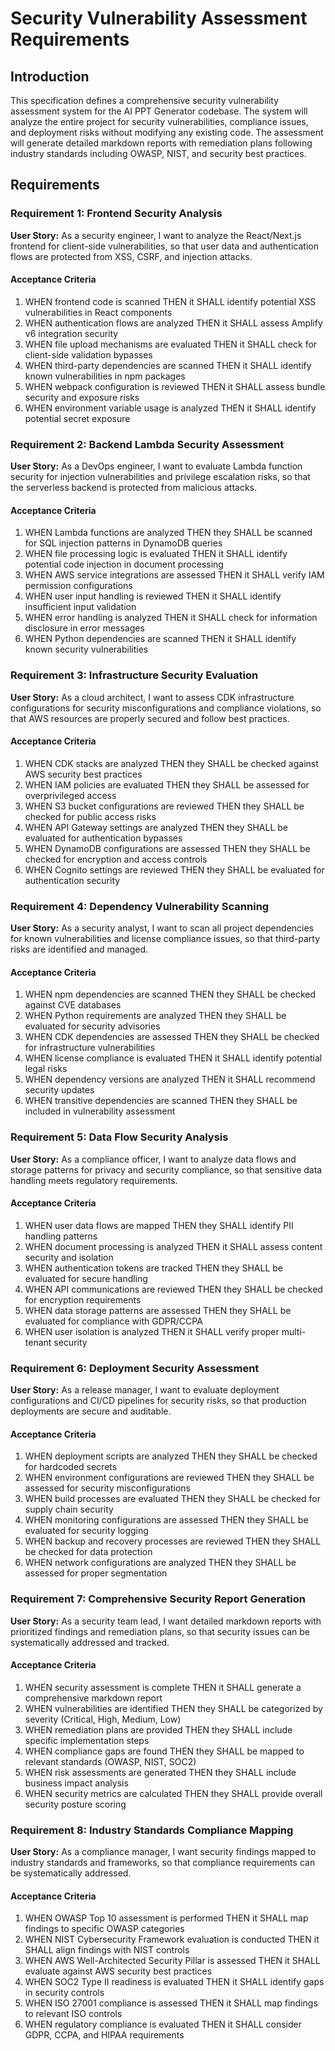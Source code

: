 # Security Vulnerability Assessment Requirements

## Introduction

This specification defines a comprehensive security vulnerability assessment system for the AI PPT Generator codebase. The system will analyze the entire project for security vulnerabilities, compliance issues, and deployment risks without modifying any existing code. The assessment will generate detailed markdown reports with remediation plans following industry standards including OWASP, NIST, and security best practices.

## Requirements

### Requirement 1: Frontend Security Analysis

**User Story:** As a security engineer, I want to analyze the React/Next.js frontend for client-side vulnerabilities, so that user data and authentication flows are protected from XSS, CSRF, and injection attacks.

#### Acceptance Criteria
1. WHEN frontend code is scanned THEN it SHALL identify potential XSS vulnerabilities in React components
2. WHEN authentication flows are analyzed THEN it SHALL assess Amplify v6 integration security
3. WHEN file upload mechanisms are evaluated THEN it SHALL check for client-side validation bypasses
4. WHEN third-party dependencies are scanned THEN it SHALL identify known vulnerabilities in npm packages
5. WHEN webpack configuration is reviewed THEN it SHALL assess bundle security and exposure risks
6. WHEN environment variable usage is analyzed THEN it SHALL identify potential secret exposure

### Requirement 2: Backend Lambda Security Assessment

**User Story:** As a DevOps engineer, I want to evaluate Lambda function security for injection vulnerabilities and privilege escalation risks, so that the serverless backend is protected from malicious attacks.

#### Acceptance Criteria
1. WHEN Lambda functions are analyzed THEN they SHALL be scanned for SQL injection patterns in DynamoDB queries
2. WHEN file processing logic is evaluated THEN it SHALL identify potential code injection in document processing
3. WHEN AWS service integrations are assessed THEN it SHALL verify IAM permission configurations
4. WHEN user input handling is reviewed THEN it SHALL identify insufficient input validation
5. WHEN error handling is analyzed THEN it SHALL check for information disclosure in error messages
6. WHEN Python dependencies are scanned THEN it SHALL identify known security vulnerabilities

### Requirement 3: Infrastructure Security Evaluation

**User Story:** As a cloud architect, I want to assess CDK infrastructure configurations for security misconfigurations and compliance violations, so that AWS resources are properly secured and follow best practices.

#### Acceptance Criteria
1. WHEN CDK stacks are analyzed THEN they SHALL be checked against AWS security best practices
2. WHEN IAM policies are evaluated THEN they SHALL be assessed for overprivileged access
3. WHEN S3 bucket configurations are reviewed THEN they SHALL be checked for public access risks
4. WHEN API Gateway settings are analyzed THEN they SHALL be evaluated for authentication bypasses
5. WHEN DynamoDB configurations are assessed THEN they SHALL be checked for encryption and access controls
6. WHEN Cognito settings are reviewed THEN they SHALL be evaluated for authentication security

### Requirement 4: Dependency Vulnerability Scanning

**User Story:** As a security analyst, I want to scan all project dependencies for known vulnerabilities and license compliance issues, so that third-party risks are identified and managed.

#### Acceptance Criteria
1. WHEN npm dependencies are scanned THEN they SHALL be checked against CVE databases
2. WHEN Python requirements are analyzed THEN they SHALL be evaluated for security advisories
3. WHEN CDK dependencies are assessed THEN they SHALL be checked for infrastructure vulnerabilities
4. WHEN license compliance is evaluated THEN it SHALL identify potential legal risks
5. WHEN dependency versions are analyzed THEN it SHALL recommend security updates
6. WHEN transitive dependencies are scanned THEN they SHALL be included in vulnerability assessment

### Requirement 5: Data Flow Security Analysis

**User Story:** As a compliance officer, I want to analyze data flows and storage patterns for privacy and security compliance, so that sensitive data handling meets regulatory requirements.

#### Acceptance Criteria
1. WHEN user data flows are mapped THEN they SHALL identify PII handling patterns
2. WHEN document processing is analyzed THEN it SHALL assess content security and isolation
3. WHEN authentication tokens are tracked THEN they SHALL be evaluated for secure handling
4. WHEN API communications are reviewed THEN they SHALL be checked for encryption requirements
5. WHEN data storage patterns are assessed THEN they SHALL be evaluated for compliance with GDPR/CCPA
6. WHEN user isolation is analyzed THEN it SHALL verify proper multi-tenant security

### Requirement 6: Deployment Security Assessment

**User Story:** As a release manager, I want to evaluate deployment configurations and CI/CD pipelines for security risks, so that production deployments are secure and auditable.

#### Acceptance Criteria
1. WHEN deployment scripts are analyzed THEN they SHALL be checked for hardcoded secrets
2. WHEN environment configurations are reviewed THEN they SHALL be assessed for security misconfigurations
3. WHEN build processes are evaluated THEN they SHALL be checked for supply chain security
4. WHEN monitoring configurations are assessed THEN they SHALL be evaluated for security logging
5. WHEN backup and recovery processes are reviewed THEN they SHALL be checked for data protection
6. WHEN network configurations are analyzed THEN they SHALL be assessed for proper segmentation

### Requirement 7: Comprehensive Security Report Generation

**User Story:** As a security team lead, I want detailed markdown reports with prioritized findings and remediation plans, so that security issues can be systematically addressed and tracked.

#### Acceptance Criteria
1. WHEN security assessment is complete THEN it SHALL generate a comprehensive markdown report
2. WHEN vulnerabilities are identified THEN they SHALL be categorized by severity (Critical, High, Medium, Low)
3. WHEN remediation plans are provided THEN they SHALL include specific implementation steps
4. WHEN compliance gaps are found THEN they SHALL be mapped to relevant standards (OWASP, NIST, SOC2)
5. WHEN risk assessments are generated THEN they SHALL include business impact analysis
6. WHEN security metrics are calculated THEN they SHALL provide overall security posture scoring

### Requirement 8: Industry Standards Compliance Mapping

**User Story:** As a compliance manager, I want security findings mapped to industry standards and frameworks, so that compliance requirements can be systematically addressed.

#### Acceptance Criteria
1. WHEN OWASP Top 10 assessment is performed THEN it SHALL map findings to specific OWASP categories
2. WHEN NIST Cybersecurity Framework evaluation is conducted THEN it SHALL align findings with NIST controls
3. WHEN AWS Well-Architected Security Pillar is assessed THEN it SHALL evaluate against AWS security best practices
4. WHEN SOC2 Type II readiness is evaluated THEN it SHALL identify gaps in security controls
5. WHEN ISO 27001 compliance is assessed THEN it SHALL map findings to relevant ISO controls
6. WHEN regulatory compliance is evaluated THEN it SHALL consider GDPR, CCPA, and HIPAA requirements